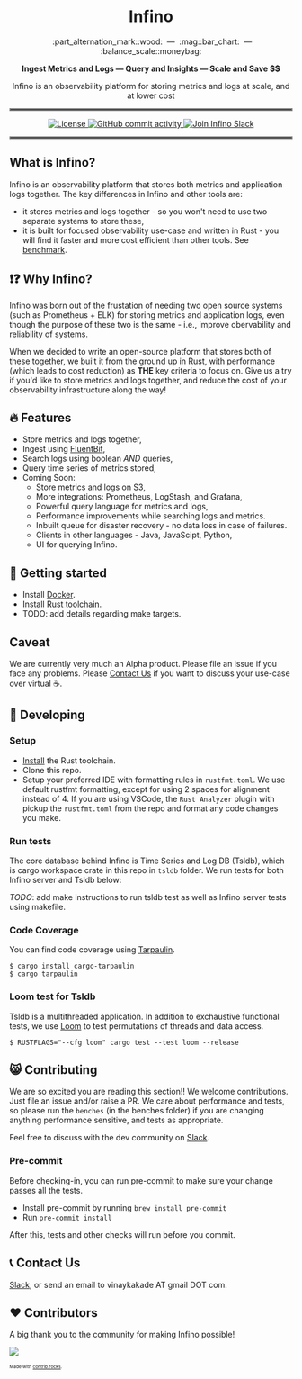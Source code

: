 <h1 align="center">
  Infino
</h1>

<p align="center">
  &nbsp;&nbsp;:part_alternation_mark::wood: &nbsp;&#151;&nbsp; :mag::bar_chart: &nbsp;&#151;&nbsp; :balance_scale::moneybag:
</p>

<p align="center">
<strong>
  Ingest Metrics and Logs &#151; Query and Insights &#151; Scale and Save &dollar;&dollar;
</strong>
</p>

<p align="center">
  Infino is an observability platform for storing metrics and logs at scale, and at lower cost
</p>

<hr style="border:2px solid gray">

<p align="center">
  <a href="http://www.apache.org/licenses/LICENSE-2.0.html">
    <img src="https://img.shields.io/badge/LICENSE-Apache2.0-ff69b4.svg" alt="License" />
  </a>
  <a href="https://github.com/infinohq/infino/commits">
    <img src="https://img.shields.io/github/commit-activity/m/infinohq/infino" alt="GitHub commit activity" >
  </a>
  <a href="https://infinohq.slack.com/">
    <img src="https://img.shields.io/badge/slack-join_chat-white.svg?logo=slack&style=social" alt="Join Infino Slack" />
  </a>
</p>

<hr style="border:2px solid gray">

## What is Infino?

Infino is an observability platform that stores both metrics and application logs together. The key differences in Infino and other tools are:

* it stores metrics and logs together - so you won't need to use two separate systems to store these,
* it is built for focused observability use-case and written in Rust - you will find it faster and more cost efficient than other tools. See [benchmark](benches/README.md).

## :exclamation::question: Why Infino?

Infino was born out of the frustation of needing two open source systems (such as Prometheus + ELK) for storing metrics and application logs, even though
the purpose of these two is the same - i.e., improve obervability and reliability of systems.

When we decided to write an open-source platform that stores both of these together, we built it from the ground up in Rust, with performance (which leads
to cost reduction) as **THE** key criteria to focus on. Give us a try if you'd like to store metrics and logs together, and reduce the cost of your
observability infrastructure along the way!

## :fire: Features

* Store metrics and logs together,
* Ingest using [FluentBit](https://fluentbit.io/),
* Search logs using boolean *AND* queries,
* Query time series of metrics stored,
* Coming Soon:
  * Store metrics and logs on S3,
  * More integrations: Prometheus, LogStash, and Grafana,
  * Powerful query language for metrics and logs,
  * Performance improvements while searching logs and metrics.
  * Inbuilt queue for disaster recovery - no data loss in case of failures.
  * Clients in other languages - Java, JavaScipt, Python,
  * UI for querying Infino.

## :beginner: Getting started

* Install [Docker](https://docs.docker.com/engine/install/).
* Install [Rust toolchain](https://www.rust-lang.org/tools/install).
* TODO: add details regarding make targets.

## Caveat

We are currently very much an Alpha product. Please file an issue if you face any problems. Please [Contact Us](#telephone_receiver-contact-us) if you
want to discuss your use-case over virtual :coffee:.

## :punch: Developing

### Setup

* [Install](https://www.rust-lang.org/tools/install) the Rust toolchain.
* Clone this repo.
* Setup your preferred IDE with formatting rules in `rustfmt.toml`. We use default rustfmt formatting, except for using 2 spaces for alignment instead of 4.
If you are using VSCode, the `Rust Analyzer` plugin with pickup the `rustfmt.toml` from the repo and format any code changes you make.

### Run tests

The core database behind Infino is Time Series and Log DB (Tsldb), which is cargo workspace crate in this repo in `tsldb` folder. We run
tests for both Infino server and Tsldb below:

*TODO*: add make instructions to run tsldb test as well as Infino server tests using makefile.

### Code Coverage

You can find code coverage using [Tarpaulin](https://github.com/xd009642/tarpaulin).

```
$ cargo install cargo-tarpaulin
$ cargo tarpaulin
```

### Loom test for Tsldb

Tsldb is a multithreaded application. In addition to exchaustive functional tests, we use [Loom](https://docs.rs/loom/latest/loom/) to test permutations of threads and data access.

```
$ RUSTFLAGS="--cfg loom" cargo test --test loom --release
```

## :smile_cat: Contributing

We are so excited you are reading this section!! We welcome contributions. Just file an issue and/or raise a PR. We care about performance and tests,
so please run the `benches` (in the benches folder) if you are changing anything performance sensitive, and tests as appropriate.

Feel free to discuss with the dev community on [Slack](https://infinohq.slack.com/archives/C052F6DUA11).

### Pre-commit

Before checking-in, you can run pre-commit to make sure your change passes all the tests.

* Install pre-commit by running `brew install pre-commit`
* Run `pre-commit install`

After this, tests and other checks will run before you commit.

## :telephone_receiver: Contact Us

[Slack](https://infinohq.slack.com/archives/C052F6DUA11), or send an email to vinaykakade AT gmail DOT com.

## :hearts: Contributors

A big thank you to the community for making Infino possible!

<a href="https://github.com/infinohq/infino/graphs/contributors">
  <img src="https://contrib.rocks/image?repo=infinohq/infino" />
</a>

<span style="font-size: .5rem">Made with [contrib.rocks](https://contrib.rocks).</span>
